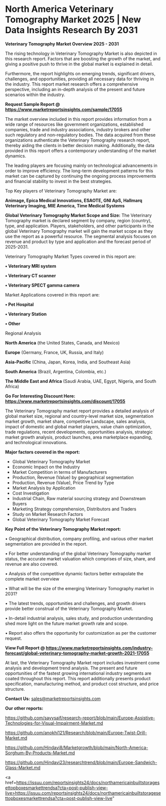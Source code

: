# North America Veterinary Tomography Market 2025 | New Data Insights Research By 2031

<Strong> Veterinary Tomography Market Overview 2025 - 2031</strong>

The rising technology in Veterinary Tomography Market is also depicted in this research report. Factors that are boosting the growth of the market, and giving a positive push to thrive in the global market is explained in detail.

Furthermore, the report highlights on emerging trends, significant drivers, challenges, and opportunities, providing all necessary data for thriving in the industry. This report market research offers a comprehensive perspective, including an in-depth analysis of the present and future scenarios within the industry.

<strong>Request Sample Report @ <a href=https://www.marketreportsinsights.com/sample/17055>https://www.marketreportsinsights.com/sample/17055</a></strong>

The market overview included in this report provides information from a wide range of resources like government organizations, established companies, trade and industry associations, industry brokers and other such regulatory and non-regulatory bodies. The data acquired from these organizations authenticate the Veterinary Tomography research report, thereby aiding the clients in better decision making. Additionally, the data provided in this report offers a contemporary understanding of the market dynamics.

The leading players are focusing mainly on technological advancements in order to improve efficiency. The long-term development patterns for this market can be captured by continuing the ongoing process improvements and financial stability to invest in the best strategies.

Top Key players of Veterinary Tomography Market are:

<strong>Animage, Epica Medical Innovations, ESAOTE, GNI ApS, Hallmarq Veterinary Imaging, MIE America, Time Medical Systems</strong>

<strong><b>Global Veterinary Tomography Market Scope and Size:</b></strong>
The Veterinary Tomography market is declared segment by company, region (country), type, and application. Players, stakeholders, and other participants in the global Veterinary Tomography market will gain the market scope as they use the report as a powerful resource. The segmental analysis focuses on revenue and product by type and application and the forecast period of 2025-2031.

Veterinary Tomography Market Types covered in this report are:

<strong>• Veterinary MRI system

• Veterinary CT scanner

• Veterinary SPECT gamma camera</strong>

Market Applications covered in this report are:

<strong>• Pet Hospital

• Veterinary Station

• Other</strong> 

Regional Analysis

<strong>North America</strong> (the United States, Canada, and Mexico)

<strong>Europe</strong> (Germany, France, UK, Russia, and Italy)

<strong>Asia-Pacific</strong> (China, Japan, Korea, India, and Southeast Asia)

<strong>South America</strong> (Brazil, Argentina, Colombia, etc.)

<strong>The Middle East and Africa</strong> (Saudi Arabia, UAE, Egypt, Nigeria, and South Africa)

<strong>Go For Interesting Discount Here: <a href=https://www.marketreportsinsights.com/discount/17055>https://www.marketreportsinsights.com/discount/17055</a></strong>

The Veterinary Tomography market report provides a detailed analysis of global market size, regional and country-level market size, segmentation market growth, market share, competitive Landscape, sales analysis, impact of domestic and global market players, value chain optimization, trade regulations, recent developments, opportunities analysis, strategic market growth analysis, product launches, area marketplace expanding, and technological innovations.

<strong><b>Major factors covered in the report:</b></strong>
<ul>
  <li>Global Veterinary Tomography Market </li>
  <li>Economic Impact on the Industry</li>
  <li>Market Competition in terms of Manufacturers</li>
  <li>Production, Revenue (Value) by geographical segmentation</li>
  <li>Production, Revenue (Value), Price Trend by Type</li>
  <li>Market Analysis by Application</li>
  <li>Cost Investigation</li>
  <li>Industrial Chain, Raw material sourcing strategy and Downstream Buyers</li>
  <li>Marketing Strategy comprehension, Distributors and Traders</li>
  <li>Study on Market Research Factors</li>
  <li>Global Veterinary Tomography Market Forecast</li>
</ul>

<strong><b>Key Point of the Veterinary Tomography Market report:</b></strong>

• Geographical distribution, company profiling, and various other market segmentation are provided in the report.

• For better understanding of the global Veterinary Tomography market status, the accurate market valuation which comprises of size, share, and revenue are also covered.

• Analysis of the competitive dynamic factors better extrapolate the complete market overview

• What will be the size of the emerging Veterinary Tomography market in 2031?

• The latest trends, opportunities and challenges, and growth drivers provide better construal of the Veterinary Tomography Market.

• In-detail industrial analysis, sales study, and production understanding shed more light on the future market growth rate and scope.

• Report also offers the opportunity for customization as per the customer request.

<strong><b>View Full Report @ <a href=https://www.marketreportsinsights.com/industry-forecast/global-veterinary-tomography-market-growth-2021-17055>https://www.marketreportsinsights.com/industry-forecast/global-veterinary-tomography-market-growth-2021-17055</a></b></strong>


At last, the Veterinary Tomography Market report includes investment come analysis and development trend analysis. The present and future opportunities of the fastest growing international industry segments are coated throughout this report. This report additionally presents product specification, manufacturing method, and product cost structure, and price structure.

<strong>Contact Us:</strong>
sales@marketreportsinsights.com

<strong>Our other reports:</strong>

<a href=https://github.com/sayysaif/research-report/blob/main/Europe-Assistive-Technologies-for-Visual-Impairment-Market.md>https://github.com/sayysaif/research-report/blob/main/Europe-Assistive-Technologies-for-Visual-Impairment-Market.md</a>

<a href=https://github.com/anokhi121/Research/blob/main/Europe-Twist-Drill-Market.md>https://github.com/anokhi121/Research/blob/main/Europe-Twist-Drill-Market.md</a>

<a href=https://github.com/Hindavi8/Marketgrowth/blob/main/North-America-Sorghum-By-Products-Market.md>https://github.com/Hindavi8/Marketgrowth/blob/main/North-America-Sorghum-By-Products-Market.md</a>

<a href=https://github.com/Hindavi23/researchtrend/blob/main/Europe-Sandwich-Glass-Market.md>https://github.com/Hindavi23/researchtrend/blob/main/Europe-Sandwich-Glass-Market.md</a>

<a href=https://issuu.com/reportsinsights24/docs/northamericainbuiltstoragesettopboxesmarkettrendsa?cta=post-publish-view-live>https://issuu.com/reportsinsights24/docs/northamericainbuiltstoragesettopboxesmarkettrendsa?cta=post-publish-view-live</a>"
